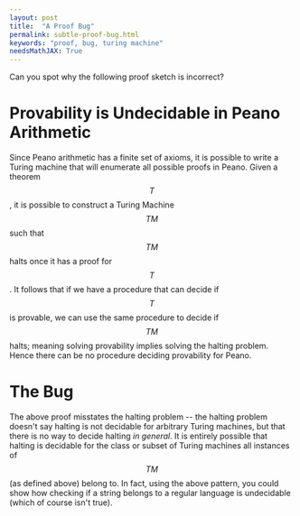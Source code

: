 ```yaml
---
layout: post
title:  "A Proof Bug"
permalink: subtle-proof-bug.html
keywords: "proof, bug, turing machine"
needsMathJAX: True
---
```


Can you spot why the following proof sketch is incorrect?

# Provability is Undecidable in Peano Arithmetic

Since Peano arithmetic has a finite set of axioms, it is possible to
write a Turing machine that will enumerate all possible proofs in
Peano.  Given a theorem $$T$$, it is possible to construct a Turing
Machine $$TM$$ such that $$TM$$ halts once it has a proof for $$T$$.
It follows that if we have a procedure that can decide if $$T$$ is
provable, we can use the same procedure to decide if $$TM$$ halts;
meaning solving provability implies solving the halting problem.
Hence there can be no procedure deciding provability for Peano.

# The Bug

The above proof misstates the halting problem -- the halting problem
doesn't say halting is not decidable for arbitrary Turing machines,
but that there is no way to decide halting _in general_.  It is
entirely possible that halting is decidable for the class or subset of
Turing machines all instances of $$TM$$ (as defined above) belong to.
In fact, using the above pattern, you could show how checking if a
string belongs to a regular language is undecidable (which of course
isn't true).
